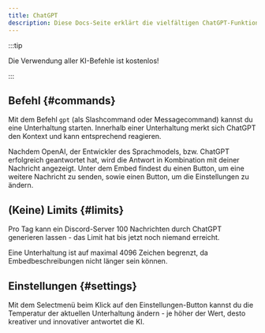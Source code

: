 ```yaml
---
title: ChatGPT
description: Diese Docs-Seite erklärt die vielfältigen ChatGPT-Funktionen.
---
```


:::tip

Die Verwendung aller KI-Befehle ist kostenlos!

:::

## Befehl {#commands}

Mit dem Befehl `gpt` (als Slashcommand oder Messagecommand) kannst du eine Unterhaltung starten. Innerhalb einer Unterhaltung merkt sich ChatGPT den Kontext und kann entsprechend reagieren.

Nachdem OpenAI, der Entwickler des Sprachmodels, bzw. ChatGPT erfolgreich geantwortet hat, wird die Antwort in Kombination mit deiner Nachricht angezeigt. Unter dem Embed findest du einen Button, um eine weitere Nachricht zu senden, sowie einen Button, um die Einstellungen zu ändern.

## (Keine) Limits {#limits}

Pro Tag kann ein Discord-Server 100 Nachrichten durch ChatGPT generieren lassen - das Limit hat bis jetzt noch niemand erreicht.

Eine Unterhaltung ist auf maximal 4096 Zeichen begrenzt, da Embedbeschreibungen nicht länger sein können.

## Einstellungen {#settings}

Mit dem Selectmenü beim Klick auf den Einstellungen-Button kannst du die Temperatur der aktuellen Unterhaltung ändern - je höher der Wert, desto kreativer und innovativer antwortet die KI.
